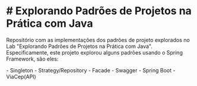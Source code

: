 
<h1># Explorando Padrões de Projetos na Prática com Java</h1>

<p>Repositório com as implementações dos padrões de projeto explorados no Lab "Explorando Padrões de Projetos na Prática com Java". Especificamente, este projeto explorou alguns padrões usando o Spring Framework, são eles:</p>
- Singleton
- Strategy/Repository
- Facade
- Swagger
- Spring Boot
- ViaCep(API)


